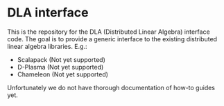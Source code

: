 # DLA interface

This is the repository for the DLA (Distributed Linear Algebra) interface code.
The goal is to provide a generic interface to the existing distributed linear algebra libraries.
E.g.:
- Scalapack (Not yet supported)
- D-Plasma (Not yet supported)
- Chameleon (Not yet supported)

Unfortunately we do not have thorough documentation of how-to guides yet.
